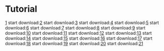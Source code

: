 # Tutorial
[1](https://i0.hdslb.com/bfs/feed-admin/416e1f992f0c7c897dd0196653388ca1e728404c.webp)
start download:[2](http://i0.hdslb.com/bfs/feed-admin/a043736ef2e714348204e7a17986493bce14c35c.jpg)
start download:[3](https://i0.hdslb.com/bfs/feed-admin/6d096ce2d9518469ef5c335e2fba318ff0630a46.webp)
start download:[4](http://i0.hdslb.com/bfs/archive/e2d2f57e08b511d1a47203859f7bddb4ef9d4e16.png)
start download:[5](http://i0.hdslb.com/bfs/archive/06543a163e2a4e0189b12e3025f9c1d69203ed6d.png)
start download:[6](http://i0.hdslb.com/bfs/feed-admin/6f49571cf1d8f2aba498bd77c10d50bfc0506e5b.jpg)
start download:[7](https://i0.hdslb.com/bfs/feed-admin/49d747222a178dea7e577d7f1050b9f827d002ba.webp)
start download:[8](https://i0.hdslb.com/bfs/feed-admin/f794019485430f9640ad497bed27bcc608e89281.webp)
start download:[9](http://i0.hdslb.com/bfs/feed-admin/3ec38982027c9c900a72a62ef388e9aacad9614c.jpg)
start download:[10](https://i0.hdslb.com/bfs/feed-admin/2af7fd39ee7dce209ea8cfe23e4723c4e9628155.webp)
start download:[11](https://i0.hdslb.com/bfs/feed-admin/b47ad334be1aaf657cdc6257410164696ae73d84.webp)
start download:[12](http://i0.hdslb.com/bfs/archive/3007728d674a385306ba0b07055103a78b9eed62.png)
start download:[13](http://i0.hdslb.com/bfs/archive/1d40e975b09d5c87b11b3ae0c9ce6c6b82f63d9e.png)
start download:[14](http://i0.hdslb.com/bfs/feed-admin/a0711772e1ba30cab22d41dd221e6b98b5a800b5.jpg)
start download:[15](http://i0.hdslb.com/bfs/feed-admin/0bde1cb4f8dc9d5b7663cc2a901e0b277b1bb3dc.jpg)
start download:[16](https://i0.hdslb.com/bfs/feed-admin/e4293664ca0142766694155a2d879f45a8c11262.webp)
start download:[17](https://i0.hdslb.com/bfs/feed-admin/08aed95774f2ae80eee50530283597caabf51996.webp)
start download:[18](https://i0.hdslb.com/bfs/feed-admin/738955da38e11bdff3ffa3ca4790f66b5539a63a.webp)
start download:[19](http://i0.hdslb.com/bfs/archive/574469a4a20f41ba4dc9ecd41d15f94eea875ed9.png)
start download:[20](http://i0.hdslb.com/bfs/archive/351c02ba3f75f5eaa107c68ddf2222d74521773a.png)
start download:[21](https://i0.hdslb.com/bfs/feed-admin/5014b66d08fa6ae96325cc6c146b915f8b24de74.webp)
